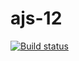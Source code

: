 # ajs-12

[![Build status](https://ci.appveyor.com/api/projects/status/ivgkcnbn026fdd0k?svg=true)](https://ci.appveyor.com/project/SergExy/ajs-12)
